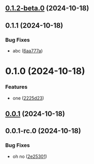 

## [0.1.2-beta.0](https://github.com/Biplav-05/python_sdk_test/compare/v0.1.1...v0.1.2-beta.0) (2024-10-18)

## 0.1.1 (2024-10-18)


### Bug Fixes

* abc ([6aa777a](https://github.com/Biplav-05/python_sdk_test/commit/6aa777aee33351bb8d5d88e1270d8c079660967b))

# 0.1.0 (2024-10-18)


### Features

* one ([2225d23](https://github.com/Biplav-05/python_sdk_test/commit/2225d2377ad37c5558a6b2441966378f27169127))

## [0.0.1](https://github.com/Biplav-05/python_sdk_test/compare/v0.0.1-rc.0...v0.0.1) (2024-10-18)

## 0.0.1-rc.0 (2024-10-18)


### Bug Fixes

* oh no ([2e25301](https://github.com/Biplav-05/python_sdk_test/commit/2e253011f346c64af8a0aeb06d48db45107e94a8))
